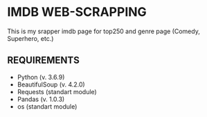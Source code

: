 IMDB WEB-SCRAPPING
==========================

This is my srapper imdb page for top250 and genre page (Comedy, Superhero, etc.)

REQUIREMENTS
--------------------------
* Python (v. 3.6.9)
* BeautifulSoup (v. 4.2.0)
* Requests (standart module)
* Pandas (v. 1.0.3)
* os (standart module)
